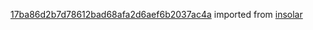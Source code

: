 [17ba86d2b7d78612bad68afa2d6aef6b2037ac4a](https://github.com/insolar/insolar/commit/17ba86d2b7d78612bad68afa2d6aef6b2037ac4a) imported from [insolar](https://github.com/insolar/insolar)
